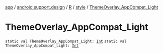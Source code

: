 [app](../../../index.md) / [android.support.design](../../index.md) / [R](../index.md) / [style](index.md) / [ThemeOverlay_AppCompat_Light](./-theme-overlay_-app-compat_-light.md)

# ThemeOverlay_AppCompat_Light

`static val ThemeOverlay_AppCompat_Light: `[`Int`](https://kotlinlang.org/api/latest/jvm/stdlib/kotlin/-int/index.html)
`static val ThemeOverlay_AppCompat_Light: `[`Int`](https://kotlinlang.org/api/latest/jvm/stdlib/kotlin/-int/index.html)